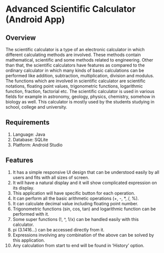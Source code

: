 # Advanced Scientific Calculator (Android App)

## Overview
The scientific calculator is a type of an electronic calculator in which different calculating methods are involved. These methods contain mathematical, scientific and some methods related to engineering. Other than that, the scientific calculators have features as compared to the ordinary calculator in which many kinds of basic calculations can be performed like addition, subtraction, multiplication, division and modulus. The functions which are involved in scientific calculator are scientific notations, floating point values, trigonometric functions, logarithmic function, fraction, factorial etc. The scientific calculator is used in various fields for example in astronomy, geology, physics, chemistry, somehow in biology as well. This calculator is mostly used by the students studying in school, college and university. 

## Requirements
1.	Language: Java
2.	Database: SQLite
3.	Platform: Android Studio

## Features
1. It has a simple responsive UI design that can be understood easily by all users and fits with all sizes of screen. 
2. It will have a natural display and it will show complicated expression on its display.
3. This application will have specific button for each operation.
4. It can perform all the basic arithmetic operations (+, -, *, /, %).
5. It can calculate decimal value including floating point number.
6. Trigonometric functions (sin, cos, tan) and logarithmic function can be performed with it.
7. Some super functions (!, ^, 1/x) can be handled easily with this calculator.
8. pi (3.1416…) can be accessed directly from it.
9. Expressions involving any combination of the above can be solved by this application.
10. Any calculation from start to end will be found in ‘History’ option.


